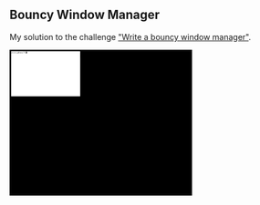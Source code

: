 ## Bouncy Window Manager

My solution to the challenge ["Write a bouncy window manager"](https://jvns.ca/blog/2019/11/25/challenge--make-a-bouncy-window-manager/).

![demo](demo.gif)
